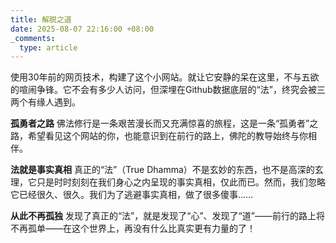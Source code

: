 ```yaml
---
title: 解脱之道
date: 2025-08-07 22:16:00 +08:00
_comments:
  type: article
---
```


使用30年前的网页技术，构建了这个小网站。就让它安静的呆在这里，不与五欲的喧闹争锋。它不会有多少人访问，但深埋在Github数据底层的“法”，终究会被三两个有缘人遇到。

**孤勇者之路**
佛法修行是一条艰苦漫长而又充满惊喜的旅程，这是一条“孤勇者”之路，希望看见这个网站的你，也能意识到在前行的路上，佛陀的教导始终与你相伴。

**法就是事实真相**
真正的“法”（True Dhamma）不是玄妙的东西，也不是高深的玄理，它只是时时刻刻在我们身心之内呈现的事实真相，仅此而已。然而，我们忽略它已经很久、很久。我们为了逃避事实真相，做了很多傻事......

**从此不再孤独**
发现了真正的“法”，就是发现了“心”、发现了“道”——前行的路上将不再孤单——在这个世界上，再没有什么比真实更有力量的了！